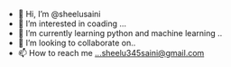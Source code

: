 - 👋 Hi, I’m @sheelusaini
- 👀 I’m interested in  coading ...
- 🌱 I’m currently learning python and machine learning ..
- 💞️ I’m looking to collaborate on..
- 📫 How to reach me ...sheelu345saini@gmail.com

<!---
sheelusaini/sheelusaini is a ✨ special ✨ repository because its `README.md` (this file) appears on your GitHub profile.
You can click the Preview link to take a look at your changes.
--->
